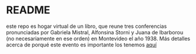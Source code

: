 # README

este repo es hogar virtual de un libro, que reune tres conferencias pronunciadas por Gabriela Mistral, Alfonsina Storni y Juana de Ibarborou (no necesariamente en ese orden) en Montevideo el año 1938. Más detalles acerca de porqué este evento es importante los tenemos [aquí ](http://www.humanidades.uach.cl/documentos_linguisticos/document.php?id=90&format=print "poetisas")
